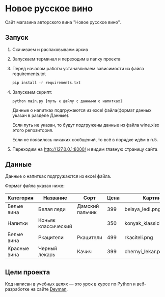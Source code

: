 # Новое русское вино

Сайт магазина авторского вина "Новое русское вино".

## Запуск
1. Скачиваем и распаковываем архив 
2. Запускаем терминал и переходим в папку проекта
3. Перед началом работы устанавливаем зависимости из файла requirements.txt
   ```Python
   pip install -r requirements.txt
   ```
4. Запускаем скрипт:
   ```
   python main.py [путь к файлу с данными о напитках]
   ```
   Данные о напитках подгружаются из excel файла(формат данных указан в разделе Данные).
   
   Если путь не указан, то будут подгружены данные из файла wine.xlsx этого репозитория.
   
   Если не появилось никаких сообщений, то всё в порядке идём в п.5.
   
5. Переходим на http://127.0.0.1:8000/ и видим главную страницу сайта.

## Данные
Данные о напитках подгружаются из excel файла. 

Формат файла указан ниже:

| Категория    | Название            | Сорт            | Цена | Картинка                 | Акция                |
|--------------|---------------------|-----------------|------|--------------------------|----------------------|
| Белые вина   | Белая леди          | Дамский пальчик | 399  | belaya_ledi.png          | Выгодное предложение |
| Напитки      | Коньяк классический |                 | 350  | konyak_klassicheskyi.png |                      |
| Белые вина   | Ркацители           | Ркацители       | 499  | rkaciteli.png            |                      |
| Красные вина | Черный лекарь       | Качич           | 399  | chernyi_lekar.png        |                      |


## Цели проекта

Код написан в учебных целях — это урок в курсе по Python и веб-разработке на сайте [Devman](https://dvmn.org).

